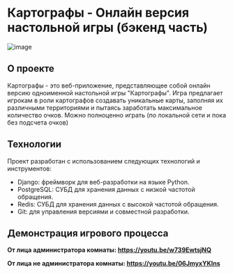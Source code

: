 # Картографы - Онлайн версия настольной игры (бэкенд часть)

![image](https://github.com/Dobrobrav/cartographers_back/assets/63603619/7bc2f488-40a5-4da9-bd43-9456e9450052)


## О проекте

Картографы - это веб-приложение, представляющее собой онлайн версию одноименной настольной игры "Картографы". Игра предлагает игрокам в роли картографов создавать уникальные карты, заполняя их различными территориями и пытаясь заработать максимальное количество очков.
Можно полноценно играть (по локальной сети и пока без подсчета очков)

## Технологии

Проект разработан с использованием следующих технологий и инструментов:

- Django: фреймворк для веб-разработки на языке Python.
- PostgreSQL: СУБД для хранения данных с низкой частотой обращения.
- Redis: СУБД для хранения данных с высокой частотой обращения. 
- Git: для управления версиями и совместной разработки.

## Демонстрация игрового процесса
__От лица администратора комнаты: https://youtu.be/w739EwtsjNQ__

__От лица не администратора комнаты: https://youtu.be/06JmyxYKIns__
